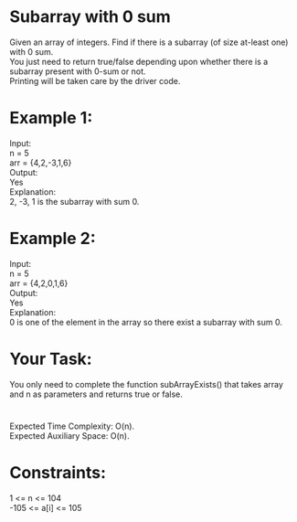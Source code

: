 # Subarray with 0 sum

Given an array of integers. Find if there is a subarray (of size at-least one) with 0 sum.  
You just need to return true/false depending upon whether there is a subarray present with 0-sum or not.  
Printing will be taken care by the driver code.

# Example 1:

Input:  
n = 5  
arr = {4,2,-3,1,6}  
Output:  
Yes  
Explanation:  
2, -3, 1 is the subarray with sum 0.


# Example 2:

Input:  
n = 5  
arr = {4,2,0,1,6}  
Output:  
Yes  
Explanation:   
0 is one of the element in the array so there exist a subarray with sum 0.


# Your Task:
You only need to complete the function subArrayExists() that takes array and n as parameters and returns true or false.

#
Expected Time Complexity: O(n).  
Expected Auxiliary Space: O(n).

# Constraints:
1 <= n <= 104  
-105 <= a[i] <= 105